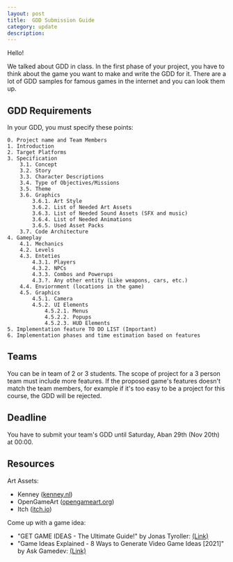 ```yaml
---
layout: post
title:  GDD Submission Guide
category: update 
description: 
---
```


Hello!

We talked about GDD in class. In the first phase of your project, you have to think about the game you want to make and write the GDD for it. There are a lot of GDD samples for famous games in the internet and you can look them up.

## GDD Requirements

In your GDD, you must specify these points:

```
0. Project name and Team Members
1. Introduction
2. Target Platforms
3. Specification
	3.1. Concept
	3.2. Story
	3.3. Character Descriptions
	3.4. Type of Objectives/Missions 
	3.5. Theme
	3.6. Graphics
		3.6.1. Art Style
		3.6.2. List of Needed Art Assets
		3.6.3. List of Needed Sound Assets (SFX and music)
		3.6.4. List of Needed Animations
		3.6.5. Used Asset Packs
	3.7. Code Architecture
4. Gameplay 
	4.1. Mechanics
	4.2. Levels
	4.3. Enteties
		4.3.1. Players
		4.3.2. NPCs
		4.3.3. Combos and Powerups
		4.3.?. Any other entity (Like weapons, cars, etc.)
	4.4. Enviornment (locations in the game)
	4.5. Graphics
		4.5.1. Camera
		4.5.2. UI Elements
			4.5.2.1. Menus
			4.5.2.2. Popups
			4.5.2.3. HUD Elements
5. Implementation feature TO DO LIST (Important)
6. Implementation phases and time estimation based on features
```

## Teams

You can be in team of 2 or 3 students. The scope of project for a 3 person team must include more features. If the proposed game's features doesn't match the team members, for example if it's too easy to be a project for this course, the GDD will be rejected.

## Deadline

You have to submit your team's GDD until Saturday, Aban 29th (Nov 20th) at 00:00.

## Resources

Art Assets: 

- Kenney ([kenney.nl](https://kenney.nl/)) 
- OpenGameArt ([opengameart.org](https://opengameart.org/))
- Itch ([itch.io](https://itch.io/)) 

Come up with a game idea:

- "GET GAME IDEAS - The Ultimate Guide!" by Jonas Tyroller: [(Link)](https://www.youtube.com/watch?v=y2IAjXl5xRU)
- "Game Ideas Explained - 8 Ways to Generate Video Game Ideas [2021]" by Ask Gamedev: [(Link)](https://www.youtube.com/watch?v=fDqnw5pNebk)